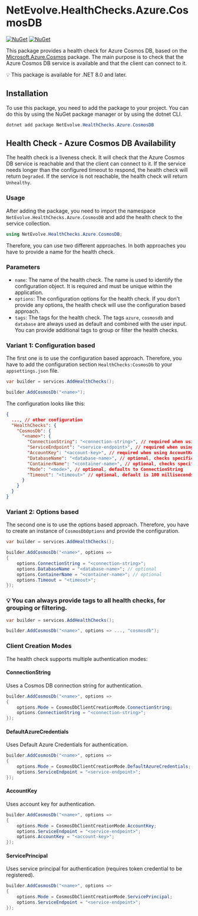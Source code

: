 # NetEvolve.HealthChecks.Azure.CosmosDB

[![NuGet](https://img.shields.io/nuget/v/NetEvolve.HealthChecks.Azure.CosmosDB?logo=nuget)](https://www.nuget.org/packages/NetEvolve.HealthChecks.Azure.CosmosDB/)
[![NuGet](https://img.shields.io/nuget/dt/NetEvolve.HealthChecks.Azure.CosmosDB?logo=nuget)](https://www.nuget.org/packages/NetEvolve.HealthChecks.Azure.CosmosDB/)

This package provides a health check for Azure Cosmos DB, based on the [Microsoft.Azure.Cosmos](https://www.nuget.org/packages/Microsoft.Azure.Cosmos/) package. The main purpose is to check that the Azure Cosmos DB service is available and that the client can connect to it.

:bulb: This package is available for .NET 8.0 and later.

## Installation
To use this package, you need to add the package to your project. You can do this by using the NuGet package manager or by using the dotnet CLI.
```powershell
dotnet add package NetEvolve.HealthChecks.Azure.CosmosDB
```

## Health Check - Azure Cosmos DB Availability
The health check is a liveness check. It will check that the Azure Cosmos DB service is reachable and that the client can connect to it. If the service needs longer than the configured timeout to respond, the health check will return `Degraded`. If the service is not reachable, the health check will return `Unhealthy`.

### Usage
After adding the package, you need to import the namespace `NetEvolve.HealthChecks.Azure.CosmosDB` and add the health check to the service collection.
```csharp
using NetEvolve.HealthChecks.Azure.CosmosDB;
```
Therefore, you can use two different approaches. In both approaches you have to provide a name for the health check.

### Parameters
- `name`: The name of the health check. The name is used to identify the configuration object. It is required and must be unique within the application.
- `options`: The configuration options for the health check. If you don't provide any options, the health check will use the configuration based approach.
- `tags`: The tags for the health check. The tags `azure`, `cosmosdb` and `database` are always used as default and combined with the user input. You can provide additional tags to group or filter the health checks.

### Variant 1: Configuration based
The first one is to use the configuration based approach. Therefore, you have to add the configuration section `HealthChecks:CosmosDb` to your `appsettings.json` file.
```csharp
var builder = services.AddHealthChecks();

builder.AddCosmosDb("<name>");
```

The configuration looks like this:
```json
{
  ..., // other configuration
  "HealthChecks": {
    "CosmosDb": {
      "<name>": {
        "ConnectionString": "<connection-string>", // required when using ConnectionString mode
        "ServiceEndpoint": "<service-endpoint>", // required when using other modes
        "AccountKey": "<account-key>", // required when using AccountKey mode
        "DatabaseName": "<database-name>", // optional, checks specific database
        "ContainerName": "<container-name>", // optional, checks specific container (requires DatabaseName)
        "Mode": "<mode>", // optional, defaults to ConnectionString
        "Timeout": "<timeout>" // optional, default is 100 milliseconds
      }
    }
  }
}
```

### Variant 2: Options based
The second one is to use the options based approach. Therefore, you have to create an instance of `CosmosDbOptions` and provide the configuration.
```csharp
var builder = services.AddHealthChecks();

builder.AddCosmosDb("<name>", options =>
{
    options.ConnectionString = "<connection-string>";
    options.DatabaseName = "<database-name>"; // optional
    options.ContainerName = "<container-name>"; // optional
    options.Timeout = "<timeout>";
});
```

### :bulb: You can always provide tags to all health checks, for grouping or filtering.

```csharp
var builder = services.AddHealthChecks();

builder.AddCosmosDb("<name>", options => ..., "cosmosdb");
```

### Client Creation Modes
The health check supports multiple authentication modes:

#### ConnectionString
Uses a Cosmos DB connection string for authentication.
```csharp
builder.AddCosmosDb("<name>", options =>
{
    options.Mode = CosmosDbClientCreationMode.ConnectionString;
    options.ConnectionString = "<connection-string>";
});
```

#### DefaultAzureCredentials
Uses Default Azure Credentials for authentication.
```csharp
builder.AddCosmosDb("<name>", options =>
{
    options.Mode = CosmosDbClientCreationMode.DefaultAzureCredentials;
    options.ServiceEndpoint = "<service-endpoint>";
});
```

#### AccountKey
Uses account key for authentication.
```csharp
builder.AddCosmosDb("<name>", options =>
{
    options.Mode = CosmosDbClientCreationMode.AccountKey;
    options.ServiceEndpoint = "<service-endpoint>";
    options.AccountKey = "<account-key>";
});
```

#### ServicePrincipal
Uses service principal for authentication (requires token credential to be registered).
```csharp
builder.AddCosmosDb("<name>", options =>
{
    options.Mode = CosmosDbClientCreationMode.ServicePrincipal;
    options.ServiceEndpoint = "<service-endpoint>";
});
```